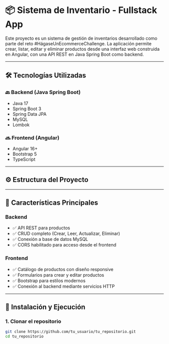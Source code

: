 # 📦 Sistema de Inventario - Fullstack App

Este proyecto es un sistema de gestión de inventarios desarrollado como parte del reto #HágaseUnEcommerceChallenge. La aplicación permite crear, listar, editar y eliminar productos desde una interfaz web construida en Angular, con una API REST en Java Spring Boot como backend.

---

## 🛠️ Tecnologías Utilizadas

### 🔙 Backend (Java Spring Boot)
- Java 17
- Spring Boot 3
- Spring Data JPA
- MySQL
- Lombok

### 🔜 Frontend (Angular)
- Angular 16+
- Bootstrap 5
- TypeScript

---

## ⚙️ Estructura del Proyecto



---

## 🚀 Características Principales

### Backend
- ✅ API REST para productos
- ✅ CRUD completo (Crear, Leer, Actualizar, Eliminar)
- ✅ Conexión a base de datos MySQL
- ✅ CORS habilitado para acceso desde el frontend

### Frontend
- ✅ Catálogo de productos con diseño responsive
- ✅ Formularios para crear y editar productos
- ✅ Bootstrap para estilos modernos
- ✅ Conexión al backend mediante servicios HTTP

---

## 🔌 Instalación y Ejecución

### 1. Clonar el repositorio
```bash
git clone https://github.com/tu_usuario/tu_repositorio.git
cd tu_repositorio
